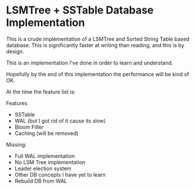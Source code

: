 # LSMTree + SSTable Database Implementation

This is a crude implementation of a LSMTree and Sorted String Table 
based database. This is significantly faster at writing than reading, 
and this is by design. 

This is an implementation I've done in order to learn and
understand. 

Hopefully by the end of this implementation the performance will be 
kind of OK. 

At the time the feature list is:

Features
- SSTable
- WAL (but I got rid of it cause its slow)
- Bloom Filter
- Caching (will be removed)

Missing:
- Full WAL implementation
- No LSM Tree implementation
- Leader election system
- Other DB concepts I have yet to learn
- Rebuild DB from WAL